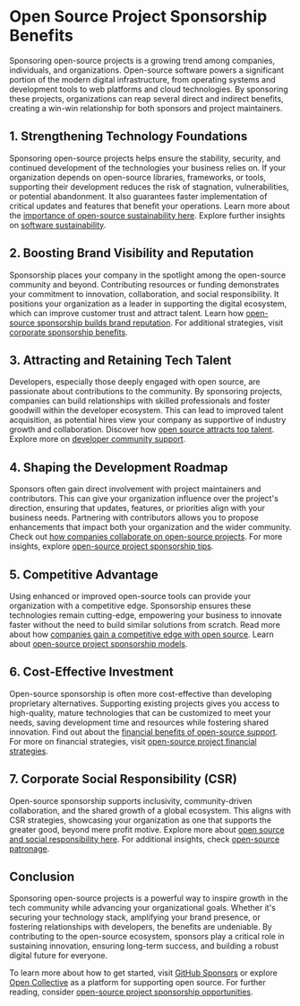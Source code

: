 # Open Source Project Sponsorship Benefits

Sponsoring open-source projects is a growing trend among companies, individuals, and organizations. Open-source software powers a significant portion of the modern digital infrastructure, from operating systems and development tools to web platforms and cloud technologies. By sponsoring these projects, organizations can reap several direct and indirect benefits, creating a win-win relationship for both sponsors and project maintainers.

## 1. **Strengthening Technology Foundations**  
Sponsoring open-source projects helps ensure the stability, security, and continued development of the technologies your business relies on. If your organization depends on open-source libraries, frameworks, or tools, supporting their development reduces the risk of stagnation, vulnerabilities, or potential abandonment. It also guarantees faster implementation of critical updates and features that benefit your operations. Learn more about the [importance of open-source sustainability here](https://opensource.guide/sustainability/). Explore further insights on [software sustainability](https://www.license-token.com/wiki/software-sustainability).

## 2. **Boosting Brand Visibility and Reputation**  
Sponsorship places your company in the spotlight among the open-source community and beyond. Contributing resources or funding demonstrates your commitment to innovation, collaboration, and social responsibility. It positions your organization as a leader in supporting the digital ecosystem, which can improve customer trust and attract talent. Learn how [open-source sponsorship builds brand reputation](https://opensource.com/article/20/10/why-sponsor-open-source). For additional strategies, visit [corporate sponsorship benefits](https://www.license-token.com/wiki/corporate-sponsorship-benefits).

## 3. **Attracting and Retaining Tech Talent**  
Developers, especially those deeply engaged with open source, are passionate about contributions to the community. By sponsoring projects, companies can build relationships with skilled professionals and foster goodwill within the developer ecosystem. This can lead to improved talent acquisition, as potential hires view your company as supportive of industry growth and collaboration. Discover how [open source attracts top talent](https://opensourceforu.com/2021/01/the-role-of-open-source-in-attracting-tech-talent/). Explore more on [developer community support](https://www.license-token.com/wiki/developer-community-support).

## 4. **Shaping the Development Roadmap**  
Sponsors often gain direct involvement with project maintainers and contributors. This can give your organization influence over the project's direction, ensuring that updates, features, or priorities align with your business needs. Partnering with contributors allows you to propose enhancements that impact both your organization and the wider community. Check out [how companies collaborate on open-source projects](https://www.linuxfoundation.org/projects/). For more insights, explore [open-source project sponsorship tips](https://www.license-token.com/wiki/open-source-project-sponsorship-tips).

## 5. **Competitive Advantage**  
Using enhanced or improved open-source tools can provide your organization with a competitive edge. Sponsorship ensures these technologies remain cutting-edge, empowering your business to innovate faster without the need to build similar solutions from scratch. Read more about how [companies gain a competitive edge with open source](https://redhat.com/en/topics/open-source). Learn about [open-source project sponsorship models](https://www.license-token.com/wiki/open-source-project-sponsorship-models).

## 6. **Cost-Effective Investment**  
Open-source sponsorship is often more cost-effective than developing proprietary alternatives. Supporting existing projects gives you access to high-quality, mature technologies that can be customized to meet your needs, saving development time and resources while fostering shared innovation. Find out about the [financial benefits of open-source support](https://opensource.guide/how-to-contribute/). For more on financial strategies, visit [open-source project financial strategies](https://www.license-token.com/wiki/open-source-project-financial-strategies).

## 7. **Corporate Social Responsibility (CSR)**  
Open-source sponsorship supports inclusivity, community-driven collaboration, and the shared growth of a global ecosystem. This aligns with CSR strategies, showcasing your organization as one that supports the greater good, beyond mere profit motive. Explore more about [open source and social responsibility here](https://opensource.com/article/18/12/opensource-and-corporate-social-responsibility). For additional insights, check [open-source patronage](https://www.license-token.com/wiki/open-source-patronage).

## Conclusion  
Sponsoring open-source projects is a powerful way to inspire growth in the tech community while advancing your organizational goals. Whether it's securing your technology stack, amplifying your brand presence, or fostering relationships with developers, the benefits are undeniable. By contributing to the open-source ecosystem, sponsors play a critical role in sustaining innovation, ensuring long-term success, and building a robust digital future for everyone.

To learn more about how to get started, visit [GitHub Sponsors](https://github.com/sponsors) or explore [Open Collective](https://opencollective.com/) as a platform for supporting open source. For further reading, consider [open-source project sponsorship opportunities](https://www.license-token.com/wiki/open-source-project-sponsorship-opportunities).